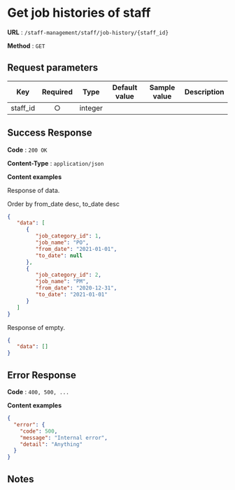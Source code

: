 # Get job histories of staff

**URL** : `/staff-management/staff/job-history/{staff_id}`

**Method** : `GET`

## Request parameters

| Key            | Required | Type     | Default value | Sample value | Description |
| -------------- |:--------:| -------- | --------------|--------------|-------------|
| staff_id       |    ○     | integer  |               |              |             |

## Success Response

**Code** : `200 OK`

**Content-Type** : `application/json`

**Content examples**

Response of data.

Order by from_date desc, to_date desc

```json
{
   "data": [
      {
         "job_category_id": 1,
         "job_name": "PO",
         "from_date": "2021-01-01",
         "to_date": null
      },
      {
         "job_category_id": 2,
         "job_name": "PM",
         "from_date": "2020-12-31",
         "to_date": "2021-01-01"
      }
   ]
}
```

Response of empty.

```json
{
   "data": []
}
```

## Error Response

**Code** : `400, 500, ...`

**Content examples**

```json
{
  "error": {
    "code": 500,
    "message": "Internal error",
    "detail": "Anything"
  }
}
```

## Notes